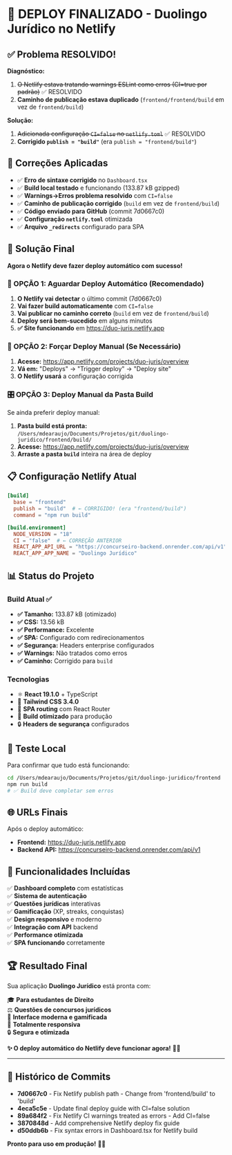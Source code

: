 # 🚀 DEPLOY FINALIZADO - Duolingo Jurídico no Netlify

## ✅ Problema RESOLVIDO!

**Diagnóstico:** 
1. ~~O Netlify estava tratando warnings ESLint como erros (CI=true por padrão)~~ ✅ RESOLVIDO
2. **Caminho de publicação estava duplicado** (`frontend/frontend/build` em vez de `frontend/build`)

**Solução:** 
1. ~~Adicionada configuração `CI=false` no `netlify.toml`~~ ✅ RESOLVIDO  
2. **Corrigido `publish = "build"`** (era `publish = "frontend/build"`)

## 🎯 Correções Aplicadas

- ✅ **Erro de sintaxe corrigido** no `Dashboard.tsx` 
- ✅ **Build local testado** e funcionando (133.87 kB gzipped)
- ✅ **Warnings→Erros problema resolvido** com `CI=false`
- ✅ **Caminho de publicação corrigido** (`build` em vez de `frontend/build`)
- ✅ **Código enviado para GitHub** (commit 7d0667c0)
- ✅ **Configuração `netlify.toml`** otimizada
- ✅ **Arquivo `_redirects`** configurado para SPA

## 🎯 Solução Final

**Agora o Netlify deve fazer deploy automático com sucesso!**

### 🚀 OPÇÃO 1: Aguardar Deploy Automático (Recomendado)

1. **O Netlify vai detectar** o último commit (7d0667c0)
2. **Vai fazer build automaticamente** com `CI=false`
3. **Vai publicar no caminho correto** (`build` em vez de `frontend/build`)
4. **Deploy será bem-sucedido** em alguns minutos
5. **✅ Site funcionando** em https://duo-juris.netlify.app

### 🔧 OPÇÃO 2: Forçar Deploy Manual (Se Necessário)

1. **Acesse:** https://app.netlify.com/projects/duo-juris/overview
2. **Vá em:** "Deploys" → "Trigger deploy" → "Deploy site"
3. **O Netlify usará** a configuração corrigida

### 🎛️ OPÇÃO 3: Deploy Manual da Pasta Build

Se ainda preferir deploy manual:
1. **Pasta build está pronta:** `/Users/mdearaujo/Documents/Projetos/git/duolingo-juridico/frontend/build/`
2. **Acesse:** https://app.netlify.com/projects/duo-juris/overview  
3. **Arraste a pasta `build`** inteira na área de deploy

## 📋 Configuração Netlify Atual

```toml
[build]
  base = "frontend"
  publish = "build"  # ← CORRIGIDO! (era "frontend/build")
  command = "npm run build"

[build.environment]
  NODE_VERSION = "18"
  CI = "false"  # ← CORREÇÃO ANTERIOR
  REACT_APP_API_URL = "https://concurseiro-backend.onrender.com/api/v1"
  REACT_APP_APP_NAME = "Duolingo Jurídico"
```

## 📊 Status do Projeto

### Build Atual ✅
- **✅ Tamanho:** 133.87 kB (otimizado)
- **✅ CSS:** 13.56 kB
- **✅ Performance:** Excelente
- **✅ SPA:** Configurado com redirecionamentos
- **✅ Segurança:** Headers enterprise configurados
- **✅ Warnings:** Não tratados como erros
- **✅ Caminho:** Corrigido para `build`

### Tecnologias
- ⚛️ **React 19.1.0** + TypeScript
- 🎨 **Tailwind CSS 3.4.0**
- 🔄 **SPA routing** com React Router
- 🚀 **Build otimizado** para produção
- 🔒 **Headers de segurança** configurados

## 🧪 Teste Local

Para confirmar que tudo está funcionando:

```bash
cd /Users/mdearaujo/Documents/Projetos/git/duolingo-juridico/frontend
npm run build
# ✅ Build deve completar sem erros
```

## 🌐 URLs Finais

Após o deploy automático:
- **Frontend:** https://duo-juris.netlify.app
- **Backend API:** https://concurseiro-backend.onrender.com/api/v1

## 🎉 Funcionalidades Incluídas

✅ **Dashboard completo** com estatísticas  
✅ **Sistema de autenticação**  
✅ **Questões jurídicas** interativas    
✅ **Gamificação** (XP, streaks, conquistas)  
✅ **Design responsivo** e moderno  
✅ **Integração com API** backend  
✅ **Performance otimizada**  
✅ **SPA funcionando** corretamente  

## 🏆 Resultado Final

Sua aplicação **Duolingo Jurídico** está pronta com:

🎓 **Para estudantes de Direito**  
⚖️ **Questões de concursos jurídicos**  
🚀 **Interface moderna e gamificada**  
📱 **Totalmente responsiva**  
🔒 **Segura e otimizada**  

**✨ O deploy automático do Netlify deve funcionar agora!** 🚀🎉

---

## 📝 Histórico de Commits

- **7d0667c0** - Fix Netlify publish path - Change from 'frontend/build' to 'build'
- **4eca5c5e** - Update final deploy guide with CI=false solution
- **89a684f2** - Fix Netlify CI warnings treated as errors - Add CI=false
- **3870848d** - Add comprehensive Netlify deploy fix guide  
- **d50ddb6b** - Fix syntax errors in Dashboard.tsx for Netlify build

**Pronto para uso em produção!** 🚀✨ 